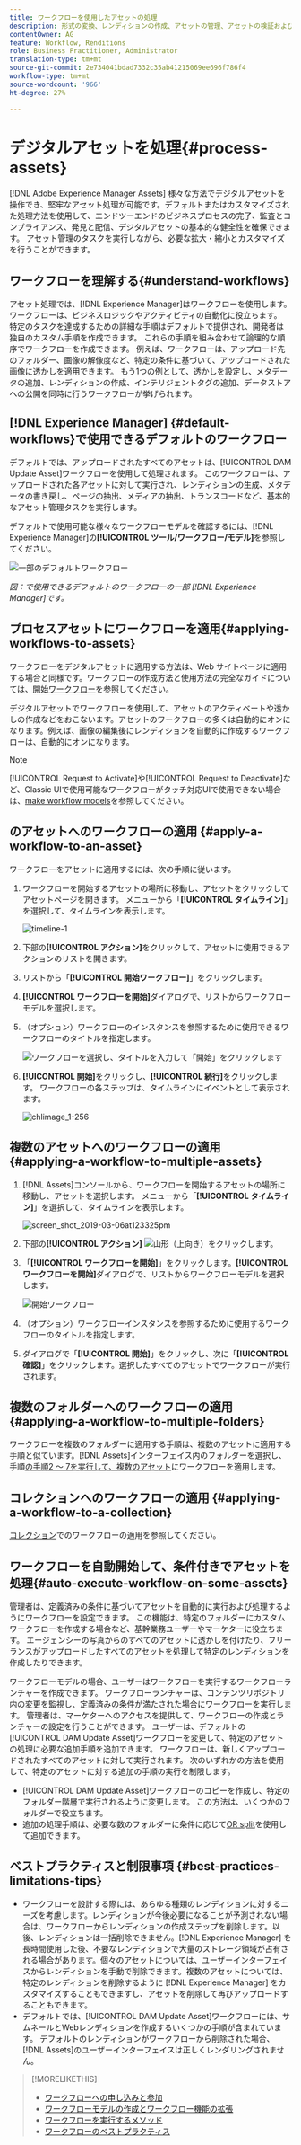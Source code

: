 ```yaml
---
title: ワークフローを使用したアセットの処理
description: 形式の変換、レンディションの作成、アセットの管理、アセットの検証およびワークフローの実行を行うためのアセット処理。
contentOwner: AG
feature: Workflow, Renditions
role: Business Practitioner, Administrator
translation-type: tm+mt
source-git-commit: 2e734041bdad7332c35ab41215069ee696f786f4
workflow-type: tm+mt
source-wordcount: '966'
ht-degree: 27%

---
```



# デジタルアセットを処理{#process-assets}

[!DNL Adobe Experience Manager Assets] 様々な方法でデジタルアセットを操作でき、堅牢なアセット処理が可能です。デフォルトまたはカスタマイズされた処理方法を使用して、エンドツーエンドのビジネスプロセスの完了、監査とコンプライアンス、発見と配信、デジタルアセットの基本的な健全性を確保できます。 アセット管理のタスクを実行しながら、必要な拡大・縮小とカスタマイズを行うことができます。

## ワークフローを理解する{#understand-workflows}

アセット処理では、[!DNL Experience Manager]はワークフローを使用します。 ワークフローは、ビジネスロジックやアクティビティの自動化に役立ちます。 特定のタスクを達成するための詳細な手順はデフォルトで提供され、開発者は独自のカスタム手順を作成できます。 これらの手順を組み合わせて論理的な順序でワークフローを作成できます。 例えば、ワークフローは、アップロード先のフォルダー、画像の解像度など、特定の条件に基づいて、アップロードされた画像に透かしを適用できます。 もう1つの例として、透かしを設定し、メタデータの追加、レンディションの作成、インテリジェントタグの追加、データストアへの公開を同時に行うワークフローが挙げられます。

## [!DNL Experience Manager] {#default-workflows}で使用できるデフォルトのワークフロー

デフォルトでは、アップロードされたすべてのアセットは、[!UICONTROL DAM Update Asset]ワークフローを使用して処理されます。 このワークフローは、アップロードされた各アセットに対して実行され、レンディションの生成、メタデータの書き戻し、ページの抽出、メディアの抽出、トランスコードなど、基本的なアセット管理タスクを実行します。

デフォルトで使用可能な様々なワークフローモデルを確認するには、[!DNL Experience Manager]の&#x200B;**[!UICONTROL ツール/ワークフロー/モデル]**&#x200B;を参照してください。

![一部のデフォルトワークフロー](assets/aem-default-workflows.png)

*図：で使用できるデフォルトのワークフローの一部 [!DNL Experience Manager]です。*

## プロセスアセットにワークフローを適用{#applying-workflows-to-assets}

ワークフローをデジタルアセットに適用する方法は、Web サイトページに適用する場合と同様です。ワークフローの作成方法と使用方法の完全なガイドについては、[開始ワークフロー](/help/sites-authoring/workflows-participating.md)を参照してください。

デジタルアセットでワークフローを使用して、アセットのアクティベートや透かしの作成などをおこないます。アセットのワークフローの多くは自動的にオンになります。例えば、画像の編集後にレンディションを自動的に作成するワークフローは、自動的にオンになります。

>[!NOTE]
>
>[!UICONTROL Request to Activate]や[!UICONTROL Request to Deactivate]など、Classic UIで使用可能なワークフローがタッチ対応UIで使用できない場合は、[make workflow models](/help/sites-developing/workflows-models.md#classic2touchui)を参照してください。

##  のアセットへのワークフローの適用 {#apply-a-workflow-to-an-asset}

<!-- 
TBD: Add animated GIF for these steps instead of all these screenshots.
-->
ワークフローをアセットに適用するには、次の手順に従います。

1. ワークフローを開始するアセットの場所に移動し、アセットをクリックしてアセットページを開きます。 メニューから「**[!UICONTROL タイムライン]**」を選択して、タイムラインを表示します。

   ![timeline-1](assets/timeline.png)

1. 下部の&#x200B;**[!UICONTROL アクション]**&#x200B;をクリックして、アセットに使用できるアクションのリストを開きます。

1. リストから「**[!UICONTROL 開始ワークフロー]**」をクリックします。

1. **[!UICONTROL ワークフローを開始]**&#x200B;ダイアログで、リストからワークフローモデルを選択します。

1. （オプション）ワークフローのインスタンスを参照するために使用できるワークフローのタイトルを指定します。

   ![ワークフローを選択し、タイトルを入力して「開始」をクリックします](assets/start-workflow.png)

1. **[!UICONTROL 開始]**&#x200B;をクリックし、**[!UICONTROL 続行]**&#x200B;をクリックします。 ワークフローの各ステップは、タイムラインにイベントとして表示されます。

   ![chlimage_1-256](assets/chlimage_1-52.png)

## 複数のアセットへのワークフローの適用 {#applying-a-workflow-to-multiple-assets}

1. [!DNL Assets]コンソールから、ワークフローを開始するアセットの場所に移動し、アセットを選択します。 メニューから「**[!UICONTROL タイムライン]**」を選択して、タイムラインを表示します。

   ![screen_shot_2019-03-06at123325pm](assets/chlimage_1-136.png)

1. 下部の&#x200B;**[!UICONTROL アクション]** ![山形（上向き）](assets/do-not-localize/chevron-up-icon.png)をクリックします。
1. 「**[!UICONTROL ワークフローを開始]**」をクリックします。**[!UICONTROL ワークフローを開始]**&#x200B;ダイアログで、リストからワークフローモデルを選択します。

   ![開始ワークフロー](assets/start-workflow.png)

1. （オプション）ワークフローインスタンスを参照するために使用するワークフローのタイトルを指定します。
1. ダイアログで「**[!UICONTROL 開始]**」をクリックし、次に「**[!UICONTROL 確認]**」をクリックします。選択したすべてのアセットでワークフローが実行されます。

## 複数のフォルダーへのワークフローの適用 {#applying-a-workflow-to-multiple-folders}

ワークフローを複数のフォルダーに適用する手順は、複数のアセットに適用する手順と似ています。[!DNL Assets]インターフェイス内のフォルダーを選択し、手順[の手順2 ～ 7を実行して、複数のアセット](/help/assets/assets-workflow.md#applying-a-workflow-to-multiple-assets)にワークフローを適用します。

## コレクションへのワークフローの適用 {#applying-a-workflow-to-a-collection}

[コレクション](/help/assets/manage-collections.md#running-a-workflow-on-a-collection)でのワークフローの適用を参照してください。

## ワークフローを自動開始して、条件付きでアセットを処理{#auto-execute-workflow-on-some-assets}

管理者は、定義済みの条件に基づいてアセットを自動的に実行および処理するようにワークフローを設定できます。 この機能は、特定のフォルダーにカスタムワークフローを作成する場合など、基幹業務ユーザーやマーケターに役立ちます。 エージェンシーの写真からのすべてのアセットに透かしを付けたり、フリーランスがアップロードしたすべてのアセットを処理して特定のレンディションを作成したりできます。

ワークフローモデルの場合、ユーザーはワークフローを実行するワークフローランチャーを作成できます。 ワークフローランチャーは、コンテンツリポジトリ内の変更を監視し、定義済みの条件が満たされた場合にワークフローを実行します。 管理者は、マーケターへのアクセスを提供して、ワークフローの作成とランチャーの設定を行うことができます。 ユーザーは、デフォルトの[!UICONTROL DAM Update Asset]ワークフローを変更して、特定のアセットの処理に必要な追加手順を追加できます。 ワークフローは、新しくアップロードされたすべてのアセットに対して実行されます。 次のいずれかの方法を使用して、特定のアセットに対する追加の手順の実行を制限します。

* [!UICONTROL DAM Update Asset]ワークフローのコピーを作成し、特定のフォルダー階層で実行されるように変更します。 この方法は、いくつかのフォルダーで役立ちます。
* 追加の処理手順は、必要な数のフォルダーに条件に応じて[OR split](/help/sites-developing/workflows-step-ref.md#or-split)を使用して追加できます。

## ベストプラクティスと制限事項 {#best-practices-limitations-tips}

* ワークフローを設計する際には、あらゆる種類のレンディションに対するニーズを考慮します。レンディションが今後必要になることが予測されない場合は、ワークフローからレンディションの作成ステップを削除します。以後、レンディションは一括削除できません。[!DNL Experience Manager] を長時間使用した後、不要なレンディションで大量のストレージ領域が占有される場合があります。個々のアセットについては、ユーザーインターフェイスからレンディションを手動で削除できます。複数のアセットについては、特定のレンディションを削除するように [!DNL Experience Manager] をカスタマイズすることもできますし、アセットを削除して再びアップロードすることもできます。
* デフォルトでは、[!UICONTROL DAM Update Asset]ワークフローには、サムネールとWebレンディションを作成するいくつかの手順が含まれています。 デフォルトのレンディションがワークフローから削除された場合、[!DNL Assets]のユーザーインターフェイスは正しくレンダリングされません。

>[!MORELIKETHIS]
>
>* [ワークフローへの申し込みと参加](/help/sites-authoring/workflows.md)
>* [ワークフローモデルの作成とワークフロー機能の拡張](/help/sites-developing/workflows.md)
>* [ワークフローを実行するメソッド](/help/sites-administering/workflows-starting.md)
>* [ワークフローのベストプラクティス](/help/sites-developing/workflows-best-practices.md)

